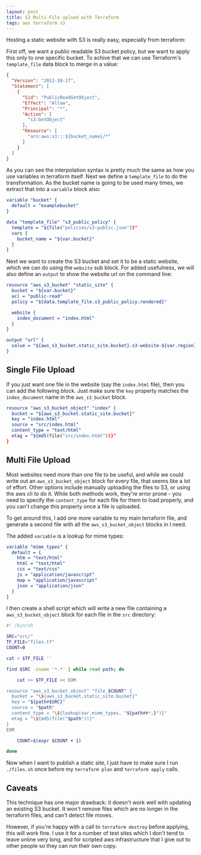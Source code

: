 ```yaml
---
layout: post
title: S3 Multi-File upload with Terraform
tags: aws terraform s3
---
```


Hosting a static website with S3 is really easy, especially from terraform:

First off, we want a public readable S3 bucket policy, but we want to apply this only to one specific bucket.  To achive that we can use Terraform's `template_file` data block to merge in a value:


```json
{
  "Version": "2012-10-17",
  "Statement": [
    {
      "Sid": "PublicReadGetObject",
      "Effect": "Allow",
      "Principal": "*",
      "Action": [
        "s3:GetObject"
      ],
      "Resource": [
        "arn:aws:s3:::${bucket_name}/*"
      ]
    }
  ]
}
```

As you can see the interpolation syntax is pretty much the same as how you use variables in terraform itself.  Next we define a `template_file` to do the transformation.  As the bucket name is going to be used many times, we extract that into a `variable` block also:

```cmake
variable "bucket" {
  default = "examplebucket"
}

data "template_file" "s3_public_policy" {
  template = "${file("policies/s3-public.json")}"
  vars {
    bucket_name = "${var.bucket}"
  }
}
```

Next we want to create the S3 bucket and set it to be a static website, which we can do using the `website` sub block.  For added usefulness, we will also define an `output` to show the website url on the command line:

```cmake
resource "aws_s3_bucket" "static_site" {
  bucket = "${var.bucket}"
  acl = "public-read"
  policy = "${data.template_file.s3_public_policy.rendered}"

  website {
    index_document = "index.html"
  }
}

output "url" {
  value = "${aws_s3_bucket.static_site.bucket}.s3-website-${var.region}.amazonaws.com"
}
```

## Single File Upload

If you just want one file in the website (say the `index.html` file), then you can add the following block.  Just make sure the `key` property matches the `index_document` name in the `aws_s3_bucket` block.

```cmake
resource "aws_s3_bucket_object" "index" {
  bucket = "${aws_s3_bucket.static_site.bucket}"
  key = "index.html"
  source = "src/index.html"
  content_type = "text/html"
  etag = "${md5(file("src/index.html"))}"
}
```

## Multi File Upload

Most websites need more than one file to be useful, and while we could write out an `aws_s3_bucket_object` block for every file, that seems like a lot of effort.  Other options include manually uploading the files to S3, or using the aws cli to do it.  While both methods work, they're error prone - you need to specify the `content_type` for each file for them to load properly, and you can't change this property once a file is uploaded.

To get around this, I add one more variable to my main terraform file, and generate a second file with all the `aws_s3_bucket_object` blocks in I need.

The added `variable` is a lookup for mime types:

```cmake
variable "mime_types" {
  default = {
    htm = "text/html"
    html = "text/html"
    css = "text/css"
    js = "application/javascript"
    map = "application/javascript"
    json = "application/json"
  }
}
```

I then create a shell script which will write a new file containing a `aws_s3_bucket_object` block for each file in the `src` directory:

```bash
#! /bin/sh

SRC="src/"
TF_FILE="files.tf"
COUNT=0

cat > $TF_FILE ''

find $SRC -iname '*.*' | while read path; do

    cat >> $TF_FILE << EOM

resource "aws_s3_bucket_object" "file_$COUNT" {
  bucket = "\${aws_s3_bucket.static_site.bucket}"
  key = "${path#$SRC}"
  source = "$path"
  content_type = "\${lookup(var.mime_types, "${path##*.}")}"
  etag = "\${md5(file("$path"))}"
}
EOM

    COUNT=$(expr $COUNT + 1)

done
```

Now when I want to publish a static site, I just have to make sure I run `./files.sh` once before my `terraform plan` and `terraform apply` calls.

## Caveats

This technique has one major drawback: it doesn't work well with updating an existing S3 bucket.  It won't remove files which are no longer in the terraform files, and can't detect file moves.

However, if you're happy with a call to `terraform destroy` before applying, this will work fine.  I use it for a number of test sites which I don't tend to leave online very long, and for scripted aws infrastructure that I give out to other people so they can run their own copy.
